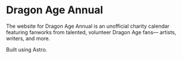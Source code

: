 # Dragon Age Annual

The website for Dragon Age Annual is an unofficial charity calendar featuring
fanworks from talented, volunteer Dragon Age fans— artists, writers, and more.

Built using Astro.
